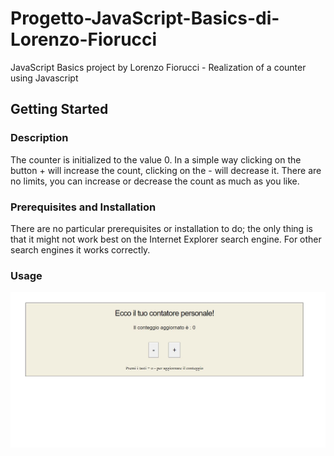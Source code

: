 # Progetto-JavaScript-Basics-di-Lorenzo-Fiorucci
JavaScript Basics project by Lorenzo Fiorucci - Realization of a counter using Javascript

## Getting Started

### Description
The counter is initialized to the value 0. In a simple way clicking on the button + will increase the count, clicking on the - will decrease it. There are no limits, you can increase or decrease the count as much as you like.

### Prerequisites and Installation
There are no particular prerequisites or installation to do; the only thing is that it might not work best on the Internet Explorer search engine. For other search engines it works correctly.

### Usage

![screen](IMG/counter-screenshot.JPG)

